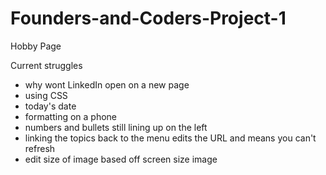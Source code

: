 # Founders-and-Coders-Project-1
Hobby Page


Current struggles 
- why wont LinkedIn open on a new page 
- using CSS
- today's date
- formatting on a phone 
- numbers and bullets still lining up on the left
- linking the topics back to the menu edits the URL and means you can't refresh
- edit size of image based off screen size image
